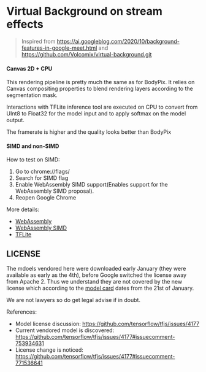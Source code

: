 # Virtual Background on stream effects

> Inspired from https://ai.googleblog.com/2020/10/background-features-in-google-meet.html and https://github.com/Volcomix/virtual-background.git

#### Canvas 2D + CPU

This rendering pipeline is pretty much the same as for BodyPix. It relies on Canvas compositing properties to blend rendering layers according to the segmentation mask.

Interactions with TFLite inference tool are executed on CPU to convert from UInt8 to Float32 for the model input and to apply softmax on the model output.

The framerate is higher and the quality looks better than BodyPix

#### SIMD and non-SIMD

How to test on SIMD:
1. Go to chrome://flags/
2. Search for SIMD flag
3. Enable WebAssembly SIMD support(Enables support for the WebAssembly SIMD proposal).
4. Reopen Google Chrome

More details:
- [WebAssembly](https://webassembly.org/)
- [WebAssembly SIMD](https://github.com/WebAssembly/simd)
- [TFLite](https://blog.tensorflow.org/2020/07/accelerating-tensorflow-lite-xnnpack-integration.html)

## LICENSE

The mdoels vendored here were downloaded early January (they were available as early as the 4th), before Google switched the license away from Apache 2. Thus we understand they are not covered by the new license which according to the [model card](https://drive.google.com/file/d/1lnP1bRi9CSqQQXUHa13159vLELYDgDu0/view) dates from the 21st of January.

We are not lawyers so do get legal advise if in doubt.

References:

- Model license discussion: https://github.com/tensorflow/tfjs/issues/4177
- Current vendored model is discovered: https://github.com/tensorflow/tfjs/issues/4177#issuecomment-753934631
- License change is noticed: https://github.com/tensorflow/tfjs/issues/4177#issuecomment-771536641
